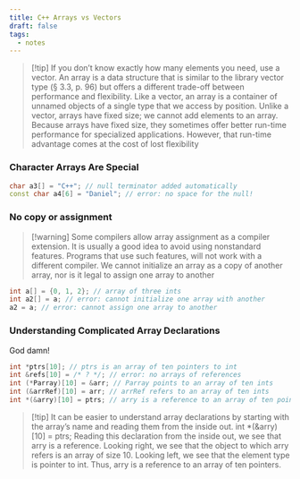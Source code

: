 ```yaml
---
title: C++ Arrays vs Vectors
draft: false
tags:
  - notes
---
```

 

>[!tip] If you don’t know exactly how many elements you need, use a vector.
>An array is a data structure that is similar to the library vector type (§ 3.3, p. 96) but offers a different trade-off between performance and flexibility. Like a vector, an array is a container of unnamed objects of a single type that we access by position. Unlike a vector, arrays have fixed size; we cannot add elements to an array. Because arrays have fixed size, they sometimes offer better run-time performance for specialized applications. However, that run-time advantage comes at the cost of lost flexibility

### Character Arrays Are Special

```cpp
char a3[] = "C++"; // null terminator added automatically
const char a4[6] = "Daniel"; // error: no space for the null!
```

### No copy or assignment

>[!warning] Some compilers allow array assignment as a compiler extension. It is usually a good idea to avoid using nonstandard features. Programs that use such features, will not work with a different compiler.
>We cannot initialize an array as a copy of another array, nor is it legal to assign one array to another

```cpp
int a[] = {0, 1, 2}; // array of three ints
int a2[] = a; // error: cannot initialize one array with another 
a2 = a; // error: cannot assign one array to another
```

### Understanding Complicated Array Declarations

God damn!

```cpp
int *ptrs[10]; // ptrs is an array of ten pointers to int 
int &refs[10] = /* ? */; // error: no arrays of references 
int (*Parray)[10] = &arr; // Parray points to an array of ten ints 
int (&arrRef)[10] = arr; // arrRef refers to an array of ten ints
int *(&arry)[10] = ptrs; // arry is a reference to an array of ten pointers
```

>[!tip] It can be easier to understand array declarations by starting with the array’s name and reading them from the inside out.
>					int *(&arry)[10] = ptrs;
>Reading this declaration from the inside out, we see that arry is a reference. Looking right, we see that the object to which arry refers is an array of size 10. Looking left, we see that the element type is pointer to int. Thus, arry is a reference to an array of ten pointers.



